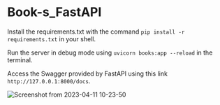 # Book-s_FastAPI


Install the requirements.txt with the command ```pip install -r requirements.txt``` in your shell.

Run the server in debug mode using ```uvicorn books:app --reload``` in the terminal.

Access the Swagger provided by FastAPI using this link ```http://127.0.0.1:8000/docs```.

![Screenshot from 2023-04-11 10-23-50](https://user-images.githubusercontent.com/92254819/231117056-f6207d60-9c93-4e6b-a5cb-7cf674323f5b.png)
